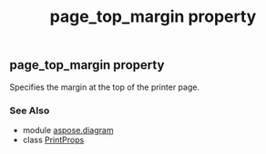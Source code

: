 ﻿---
title: page_top_margin property
second_title: Aspose.Diagram for Python via .NET API References
description: 
type: docs
weight: 90
url: /python-net/aspose.diagram/printprops/page_top_margin/
is_root: false
---

## page_top_margin property


Specifies the margin at the top of the printer page.

### See Also
* module [aspose.diagram](../../)
* class [PrintProps](/diagram/python-net/aspose.diagram/printprops)
